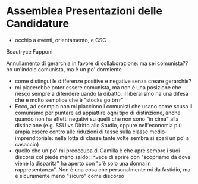 # Assemblea Presentazioni delle Candidature
- occhio a eventi, orientamento, e CSC

Beautryce Fapponi



Annullamento di gerarchia in favore di collaborazione: ma sei comunista??ho un'indole comunista, ma è un po' dormiente
- come distingui le differenze positive e negative senza creare gerarchie?
- mi piacerebbe poter essere comunista, ma non è una posizione che riesco sempre a difendere uando la dibatto: il liberalismo ha una difesa che è molto semplice che è "stocks go brrr"
- Ecco, ad esempio non mi piacciono i comunisti che usano come scusa il comunismo per puntare ad appiattire ogni tipo di distinzione, anche quando non ha effetti negativi su quelli che non sono "in cima" alla distinzione (e.g. SSU vs Diritto allo Studio, oppure nell'economia più ampia essere contro alle riduzioni di tasse sulla classe medio-imprenditoriale: nella lotta di classe tante volte sembra si spari un po' a casaccio)
- quello che un po' mi preoccupa di Camilla è che apre sempre i suoi discorsi col piede meno saldo: invece di aprire con "scopriamo da dove viene la disparità" ha aperto con "c'è solo una donna in rappresentanza". Non è una cosa che personalmente mi da fastidio, ma è sicuramente meno "sicuro" come discorso
